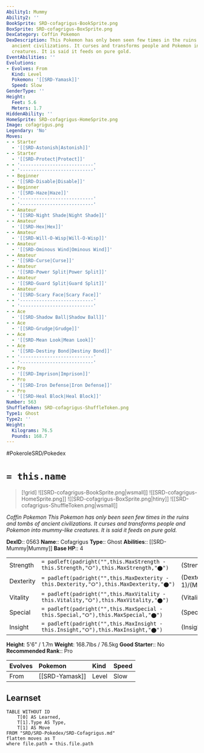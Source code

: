 ```yaml
---
Ability1: Mummy
Ability2: ''
BookSprite: SRD-cofagrigus-BookSprite.png
BoxSprite: SRD-cofagrigus-BoxSprite.png
DexCategory: Coffin Pokemon
DexDescription: This Pokemon has only been seen few times in the ruins and tombs of
  ancient civilizations. It curses and transforms people and Pokemon into mummy-like
  creatures. It is said it feeds on pure gold.
EventAbilities: ''
Evolutions:
- Evolves: From
  Kind: Level
  Pokemon: '[[SRD-Yamask]]'
  Speed: Slow
GenderType: ''
Height:
  Feet: 5.6
  Meters: 1.7
HiddenAbility: ''
HomeSprite: SRD-cofagrigus-HomeSprite.png
Image: cofagrigus.png
Legendary: 'No'
Moves:
- - Starter
  - '[[SRD-Astonish|Astonish]]'
- - Starter
  - '[[SRD-Protect|Protect]]'
- - '---------------------------'
  - '---------------------------'
- - Beginner
  - '[[SRD-Disable|Disable]]'
- - Beginner
  - '[[SRD-Haze|Haze]]'
- - '---------------------------'
  - '---------------------------'
- - Amateur
  - '[[SRD-Night Shade|Night Shade]]'
- - Amateur
  - '[[SRD-Hex|Hex]]'
- - Amateur
  - '[[SRD-Will-O-Wisp|Will-O-Wisp]]'
- - Amateur
  - '[[SRD-Ominous Wind|Ominous Wind]]'
- - Amateur
  - '[[SRD-Curse|Curse]]'
- - Amateur
  - '[[SRD-Power Split|Power Split]]'
- - Amateur
  - '[[SRD-Guard Split|Guard Split]]'
- - Amateur
  - '[[SRD-Scary Face|Scary Face]]'
- - '---------------------------'
  - '---------------------------'
- - Ace
  - '[[SRD-Shadow Ball|Shadow Ball]]'
- - Ace
  - '[[SRD-Grudge|Grudge]]'
- - Ace
  - '[[SRD-Mean Look|Mean Look]]'
- - Ace
  - '[[SRD-Destiny Bond|Destiny Bond]]'
- - '---------------------------'
  - '---------------------------'
- - Pro
  - '[[SRD-Imprison|Imprison]]'
- - Pro
  - '[[SRD-Iron Defense|Iron Defense]]'
- - Pro
  - '[[SRD-Heal Block|Heal Block]]'
Number: 563
ShuffleToken: SRD-cofagrigus-ShuffleToken.png
Type1: Ghost
Type2: ''
Weight:
  Kilograms: 76.5
  Pounds: 168.7
---
```


#PokeroleSRD/Pokedex

# `= this.name`

> [!grid]
> ![[SRD-cofagrigus-BookSprite.png|wsmall]]
> ![[SRD-cofagrigus-HomeSprite.png]]
> ![[SRD-cofagrigus-BoxSprite.png|htiny]]
> ![[SRD-cofagrigus-ShuffleToken.png|wsmall]]


*Coffin Pokemon*
*This Pokemon has only been seen few times in the ruins and tombs of ancient civilizations. It curses and transforms people and Pokemon into mummy-like creatures. It is said it feeds on pure gold.*

**DexID**:: 0563
**Name**:: Cofagrigus
**Type**:: Ghost
**Abilities**:: [[SRD-Mummy|Mummy]]
**Base HP**:: 4

|           |                                                                                        |                                          |
| --------- | -------------------------------------------------------------------------------------- | ---------------------------------------- |
| Strength  | `= padleft(padright("",this.MaxStrength - this.Strength,"⭘"),this.MaxStrength,"⬤")`    | (Strength::2)/(MaxStrength::4)   |
| Dexterity | `= padleft(padright("",this.MaxDexterity - this.Dexterity,"⭘"),this.MaxDexterity,"⬤")` | (Dexterity:: 1)/(MaxDexterity::3) |
| Vitality  | `= padleft(padright("",this.MaxVitality - this.Vitality,"⭘"),this.MaxVitality,"⬤")`    | (Vitality::4)/(MaxVitality::8)   |
| Special   | `= padleft(padright("",this.MaxSpecial - this.Special,"⭘"),this.MaxSpecial,"⬤")`       | (Special::3)/(MaxSpecial::6)     |
| Insight   | `= padleft(padright("",this.MaxInsight - this.Insight,"⭘"),this.MaxInsight,"⬤")`       | (Insight::3)/(MaxInsight::6)     |

**Height**: 5'6" / 1.7m
**Weight**: 168.7lbs / 76.5kg
**Good Starter**:: No
**Recommended Rank**:: Pro

| Evolves   | Pokemon        | Kind   | Speed   |
|:----------|:---------------|:-------|:--------|
| From      | [[SRD-Yamask]] | Level  | Slow    |

## Learnset

```dataview
TABLE WITHOUT ID
    T[0] AS Learned,
    T[1].Type AS Type,
    T[1] AS Move
FROM "SRD/SRD-Pokedex/SRD-Cofagrigus.md"
flatten moves as T
where file.path = this.file.path
```
